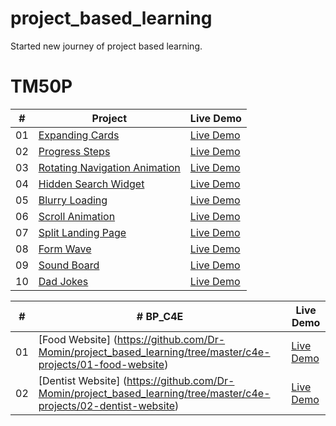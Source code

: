# project_based_learning
Started new journey of project based learning.

# TM50P

|  #  | Project                                                                                                                     | Live Demo                                                                         |
| :-: | --------------------------------------------------------------------------------------------------------------------------- | --------------------------------------------------------------------------------- |
| 01  | [Expanding Cards](https://github.com/Dr-Momin/project_based_learning/tree/master/50_days_projects/Day-01_Expanding-Cards)                             | [Live Demo](https://dr-momin.github.io/project_based_learning/50_days_projects/Day-01_Expanding-Cards/index.html)               |
| 02  | [Progress Steps](https://github.com/Dr-Momin/project_based_learning/tree/master/50_days_projects/Day-02_Progress-Steps)                               | [Live Demo](https://dr-momin.github.io/project_based_learning/50_days_projects/Day-02_Progress-Steps/index.html)                |
| 03  | [Rotating Navigation Animation](https://github.com/Dr-Momin/project_based_learning/tree/master/50_days_projects/Day-03_Rotating-Navigation)                       | [Live Demo](https://dr-momin.github.io/project_based_learning/50_days_projects/Day-03_Rotating-Navigation/index.html) |
| 04  | [Hidden Search Widget](https://github.com/Dr-Momin/project_based_learning/tree/master/50_days_projects/Day-04_Hidden-Search-Widget)                          | [Live Demo](https://dr-momin.github.io/project_based_learning/50_days_projects/Day-04_Hidden-Search-Widget/index.html)          |
| 05  | [Blurry Loading](https://github.com/Dr-Momin/project_based_learning/tree/master/50_days_projects/Day-05_Blurry-loading)                               | [Live Demo](https://dr-momin.github.io/project_based_learning/50_days_projects/Day-05_Blurry-loading/index.html)                |
| 06  | [Scroll Animation](https://github.com/Dr-Momin/project_based_learning/tree/master/50_days_projects/Day-06_Scroll-animation)                           | [Live Demo](https://dr-momin.github.io/project_based_learning/50_days_projects/Day-06_Scroll-animation/index.html)              |
| 07  | [Split Landing Page](https://github.com/bradtraversy/50projects50days/tree/master/split-landing-page)                       | [Live Demo](https://50projects50days.com/projects/split-landing-page/)            |
| 08  | [Form Wave](https://github.com/bradtraversy/50projects50days/tree/master/form-input-wave)                                         | [Live Demo](https://50projects50days.com/projects/form-wave/)                     |
| 09  | [Sound Board](https://github.com/bradtraversy/50projects50days/tree/master/sound-board)                                     | [Live Demo](https://50projects50days.com/projects/sound-board/)                   |
| 10  | [Dad Jokes](https://github.com/bradtraversy/50projects50days/tree/master/dad-jokes)                                         | [Live Demo](https://50projects50days.com/projects/dad-jokes/)                     |



|  #  | # BP_C4E                                                                                                                    | Live Demo                                                                         |
| :-: | --------------------------------------------------------------------------------------------------------------------------- | --------------------------------------------------------------------------------- |
| 01  | [Food Website] (https://github.com/Dr-Momin/project_based_learning/tree/master/c4e-projects/01-food-website)                             | [Live Demo](https://dr-momin.github.io/project_based_learning/c4e-projects/01-food-website/index.html)               |
| 02  | [Dentist Website] (https://github.com/Dr-Momin/project_based_learning/tree/master/c4e-projects/02-dentist-website)                               | [Live Demo](https://dr-momin.github.io/project_based_learning/c4e-projects/02-dentist-website/index.html)                |





